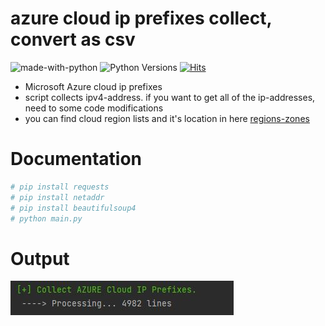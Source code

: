 # azure cloud ip prefixes collect, convert as csv
![made-with-python][made-with-python]
![Python Versions][pyversion-button]
[![Hits](https://hits.seeyoufarm.com/api/count/incr/badge.svg?url=https%3A%2F%2Fgithub.com%2Fpassword123456%2Fhit-counter&count_bg=%2379C83D&title_bg=%23555555&icon=&icon_color=%23E7E7E7&title=hits&edge_flat=false)](https://hits.seeyoufarm.com)


[pyversion-button]: https://img.shields.io/pypi/pyversions/Markdown.svg
[made-with-python]: https://img.shields.io/badge/Made%20with-Python-1f425f.svg

- Microsoft Azure cloud ip prefixes
- script collects ipv4-address. if you want to get all of the ip-addresses, need to some code modifications
- you can find cloud region lists and it's location in here [regions-zones](https://cloud.google.com/compute/docs/regions-zones)

# Documentation

```python
# pip install requests
# pip install netaddr
# pip install beautifulsoup4
# python main.py
```

# Output
![output](https://github.com/password123456/a4/blob/main/a4.JPG)
